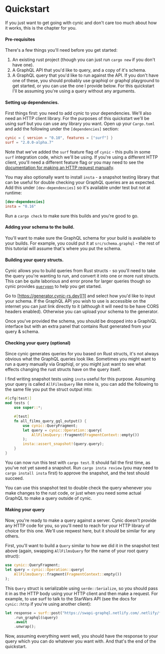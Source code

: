 # Quickstart

If you just want to get going with cynic and don't care too much about how it
works, this is the chapter for you.

#### Pre-requisites

There's a few things you'll need before you get started:

1. An existing rust project (though you can just run `cargo new` if you don't
   have one).
2. A GraphQL API that you'd like to query, and a copy of it's schema.
3. A GraphQL query that you'd like to run against the API. If you don't have
   one of these, you should probably use graphiql or graphql playground to get
   started, or you can use the one I provide below. For this quickstart I'll be
   assuming you're using a query without any arguments.

#### Setting up dependencies.

First things first: you need to add cynic to your dependencies. We'll also need
an HTTP client library. For the purposes of this quickstart we'll be using
surf but you can use any library you want. Open up your `Cargo.toml` and
add the following under the `[dependencies]` section:

```toml
cynic = { version = "0.10", features = ["surf"] }
surf = "2.0.0-alpha.7"
```

Note that we've added the `surf` feature flag of `cynic` - this pulls in some
`surf` integration code, which we'll be using. If you're using a different HTTP
client, you'll need a different feature flag or you may need to see the
[documentation for making an HTTP request manually](./manual-http-requests.md).

You may also optionally want to install `insta` - a snapshot testing library
that can be useful for double checking your GraphQL queries are as expected.
Add this under `[dev-dependencies]` so it's available under test but not at
runtime:

```toml
[dev-dependencies]
insta = "0.16"
```

Run a `cargo check` to make sure this builds and you're good to go.

#### Adding your schema to the build.

You'll want to make sure the GraphQL schema for your build is available to your
builds. For example, you could put it at `src/schema.graphql` - the rest of
this tutorial will assume that's where you put the schema.

#### Building your query structs.

Cynic allows you to build queries from Rust structs - so you'll need to take
the query you're wanting to run, and convert it into one or more rust structs.
This can be quite laborious and error prone for larger queries though so cynic
provides [`querygen`][1] to help you get started.

Go to [https://generator.cynic-rs.dev][1] and select how you'd like to input
your schema. If the GraphQL API you wish to use is accessible on the internet
you can just link directly to it (although it will need to be have CORS headers
enabled). Otherwise you can upload your schema to the generator.

Once you've provided the schema, you should be dropped into a GraphiQL
interface but with an extra panel that contains Rust generated from your query
& schema.

<!--
For example, I've chosen to add the star wars schema and the following query:

```graphql
TODO
```

and been given, the following rust code:

```rust
TODO
```

-->

#### Checking your query (optional)

Since cynic generates queries for you based on Rust structs, it's not always
obvious what the GraphQL queries look like. Sometimes you might want to run a
query manually via Graphiql, or you might just want to see what effects
changing the rust structs have on the query itself.

I find writing snapshot tests using `insta` useful for this purpose. Assuming
your query is called `AllFilmsQuery` like mine is, you can add the following to
the same file you put the struct output into:

```rust
#[cfg(test)]
mod tests {
    use super::*;

    #[test]
    fn all_films_query_gql_output() {
        use cynic::QueryFragment;
        let query = cynic::Operation::query(
            AllFilmsQuery::fragment(FragmentContext::empty())
        );
        insta::assert_snapshot!(query.query);
    }
}
```

You can now run this test with `cargo test`. It should fail the first time, as
you've not yet saved a snapshot. Run `cargo insta review` (you may need to
`cargo install insta` first) to approve the snapshot, and the test should succeed.

You can use this snapshot test to double check the query whenever you make
changes to the rust code, or just when you need some actual GraphQL to make a
query outside of cynic.

#### Making your query

Now, you're ready to make a query against a server. Cynic doesn't provide any
HTTP code for you, so you'll need to reach for your HTTP library of choice for
this one. We'll use reqwest here, but it should be similar for any others.

First, you'll want to build a `Query` similar to how we did it in the snapshot
test above (again, swapping `AllFilmsQuery` for the name of your root query
struct):

```rust
use cynic::QueryFragment;
let query = cynic::Operation::query(
    AllFilmsQuery::fragment(FragmentContext::empty())
);
```

This `Query` struct is serializable using `serde::Serialize`, so you should
pass it in as the HTTP body using your HTTP client and then make a request.
For example, to use surf to talk to the StarWars API (see the docs for
`cynic::http` if you're using another client):

```rust
let response = surf::post("https://swapi-graphql.netlify.com/.netlify/functions/index")
    .run_graphql(&query)
    .await
    .unwrap();
```

Now, assuming everything went well, you should have the response to your query
which you can do whatever you want with. And that's the end of the quickstart.

[1]: https://generator.cynic-rs.dev
